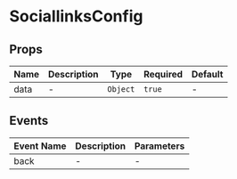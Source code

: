 # SociallinksConfig

## Props

<!-- @vuese:SociallinksConfig:props:start -->
|Name|Description|Type|Required|Default|
|---|---|---|---|---|
|data|-|`Object`|`true`|-|

<!-- @vuese:SociallinksConfig:props:end -->


## Events

<!-- @vuese:SociallinksConfig:events:start -->
|Event Name|Description|Parameters|
|---|---|---|
|back|-|-|

<!-- @vuese:SociallinksConfig:events:end -->


